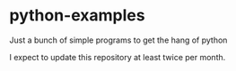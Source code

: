 # python-examples

Just a bunch of simple programs to get the hang of python

I expect to update this repository at least twice per month.

